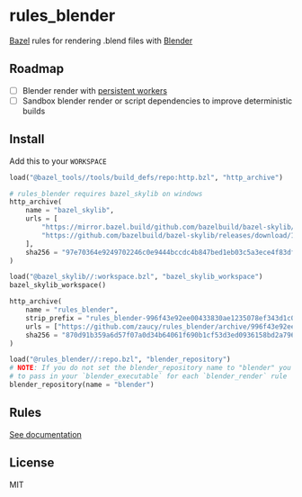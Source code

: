 # rules_blender

[Bazel](https://bazel.build) rules for rendering .blend files with [Blender](https://www.blender.org/)

## Roadmap

- [ ] Blender render with [persistent workers](https://docs.bazel.build/versions/4.1.0/persistent-workers.html)
- [ ] Sandbox blender render or script dependencies to improve deterministic builds

## Install

Add this to your `WORKSPACE`

```python
load("@bazel_tools//tools/build_defs/repo:http.bzl", "http_archive")

# rules_blender requires bazel_skylib on windows
http_archive(
    name = "bazel_skylib",
    urls = [
        "https://mirror.bazel.build/github.com/bazelbuild/bazel-skylib/releases/download/1.0.2/bazel-skylib-1.0.2.tar.gz",
        "https://github.com/bazelbuild/bazel-skylib/releases/download/1.0.2/bazel-skylib-1.0.2.tar.gz",
    ],
    sha256 = "97e70364e9249702246c0e9444bccdc4b847bed1eb03c5a3ece4f83dfe6abc44",
)

load("@bazel_skylib//:workspace.bzl", "bazel_skylib_workspace")
bazel_skylib_workspace()

http_archive(
    name = "rules_blender",
    strip_prefix = "rules_blender-996f43e92ee00433830ae1235078ef343d1c0c10",
    urls = ["https://github.com/zaucy/rules_blender/archive/996f43e92ee00433830ae1235078ef343d1c0c10.zip"],
    sha256 = "870d91b359a6d57f07a0d34b64061f690b1cf53d3ed0936158bd2a796ff9142d",
)

load("@rules_blender//:repo.bzl", "blender_repository")
# NOTE: If you do not set the blender_repository name to "blender" you will have
# to pass in your `blender_executable` for each `blender_render` rule
blender_repository(name = "blender")
```

## Rules

[See documentation](docs/README.md)

## License

MIT
